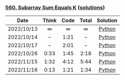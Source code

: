 ### [560. Subarray Sum Equals K](https://leetcode.com/problems/subarray-sum-equals-k/) ([solutions](https://github.com/jxcrw/pazuru/blob/main/leetcode/560.%20Subarray%20Sum%20Equals%20K))

|    Date    | Think | Code | Total |                                                             Solution                                                              |
|:----------:|:-----:|:----:|:-----:|:---------------------------------------------------------------------------------------------------------------------------------:|
| 2022/10/13 |   ∞   |  ∞   |   ∞   |      [Python](https://github.com/jxcrw/pazuru/blob/main/leetcode/560.%20Subarray%20Sum%20Equals%20K/subarray_sum.py)       |
| 2022/10/14 |   –   | 1:21 |   –   | [Python](https://github.com/jxcrw/pazuru/blob/main/leetcode/560.%20Subarray%20Sum%20Equals%20K/subarray_sum_2022-10-14.py) |
| 2022/10/17 |   –   | 2:01 |   –   | [Python](https://github.com/jxcrw/pazuru/blob/main/leetcode/560.%20Subarray%20Sum%20Equals%20K/subarray_sum_2022-10-17.py) |
| 2022/10/26 | 0:33  | 1:45 | 2:18  | [Python](https://github.com/jxcrw/pazuru/blob/main/leetcode/560.%20Subarray%20Sum%20Equals%20K/subarray_sum_2022-10-26.py) |
| 2022/11/15 | 1:32  | 4:12 | 5:44  | [Python](https://github.com/jxcrw/pazuru/blob/main/leetcode/560.%20Subarray%20Sum%20Equals%20K/subarray_sum_2022-11-15.py) |
| 2022/11/16 | 0:13  | 1:21 | 1:34  | [Python](https://github.com/jxcrw/pazuru/blob/main/leetcode/560.%20Subarray%20Sum%20Equals%20K/subarray_sum_2022-11-16.py) |
